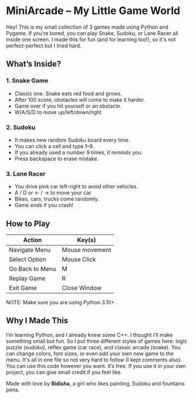 # MiniArcade – My Little Game World

Hey! This is my small collection of 3 games made using Python and Pygame. If you're bored, you can play Snake, Sudoku, or Lane Racer all inside one screen. I made this for fun (and for learning too!), so it's not perfect-perfect but I tried hard. 

##  What’s Inside?

### 1. Snake Game

* Classic one. Snake eats red food and grows.
* After 100 score, obstacles will come to make it harder.
* Game over if you hit yourself or an obstacle.
* W/A/S/D to move up/left/down/right

### 2. Sudoku

* It makes new random Sudoku board every time.
* You can click a cell and type 1–9.
* If you already used a number 9 times, it reminds you.
* Press backspace to erase mistake.

### 3. Lane Racer

* You drive pink car left-right to avoid other vehicles.
* A / D or ← / → to move your car
* Bikes, cars, trucks come randomly.
* Game ends if you crash!



## How to Play

| Action          | Key(s)                 |
| --------------- | ---------------------- |
| Navigate Menu   | Mouse movement         |
| Select Option   | Mouse Click            |
| Go Back to Menu | M                      |
| Replay Game     | R                      |
| Exit Game       | Close Window           |


NOTE: Make sure you are using Python 3.10+ .


## Why I Made This

I’m learning Python, and I already knew some C++. I thought I’ll make something small but fun. So I put three different styles of games here: logic puzzle (sudoku), reflex game (car race), and classic arcade (snake).
You can change colors, font sizes, or even add your own new game to the menu. It's all in one file so not very hard to follow (I kept comments also).
You can use this code however you want. It’s free. If you use it in your own project, you can give small credit if you feel like.



Made with love by **Bidisha**, a girl who likes painting, Sudoku and fountains pens.
